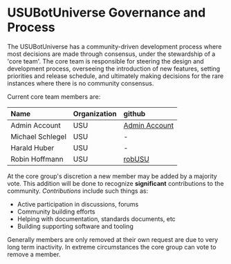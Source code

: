 USUBotUniverse Governance and Process
==============================


The USUBotUniverse has a community-driven development process where most decisions are made through consensus, under the stewardship of a 'core team'. The core team is responsible for steering the design and development process, overseeing the introduction of new features, setting priorities and release schedule, and ultimately making decisions for the rare instances where there is no community consensus. 

Current core team members are:

| Name               | Organization                    | github                  |
|:-------------------|:--------------------------------|:------------------
| Admin Account      | USU                             | [Admin Account](https://github.com/USU-Bot-Universe) |
| Michael Schlegel   | USU                             | - |
| Harald Huber       | USU                             | - |
| Robin Hoffmann     | USU                             | [robUSU](https://github.com/robUSU) |



At the core group's discretion a new member may be added by a majority vote. This addition will be done to recognize **significant** contributions to the community. *Contributions* include such things as:

 - Active participation in discussions, forums
 - Community building efforts
 - Helping with documentation, standards documents, etc
 - Building supporting software and tooling

Generally members are only removed at their own request are due to very long term inactivity. In extreme circumstances the core group can vote to remove a member.


